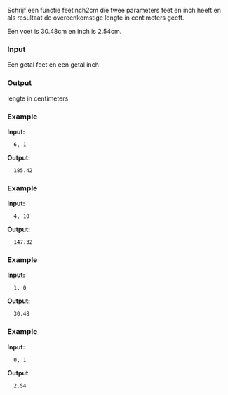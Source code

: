 Schrijf een functie feetinch2cm die twee parameters feet en inch heeft
en als resultaat de overeenkomstige lengte in centimeters geeft.

Een voet is 30.48cm en inch is 2.54cm.

### Input

Een getal feet en een getal inch

### Output

lengte in centimeters

### Example

**Input:**

      6, 1

**Output:**

      185.42

### Example

**Input:**

      4, 10

**Output:**

      147.32

### Example

**Input:**

      1, 0

**Output:**

      30.48

### Example

**Input:**

      0, 1

**Output:**

      2.54
